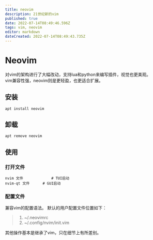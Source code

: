 ```yaml
---
title: neovim
description: 21世纪新的vim
published: true
date: 2022-07-14T08:49:46.596Z
tags: vim, neovim
editor: markdown
dateCreated: 2022-07-14T08:49:43.735Z
---
```


# Neovim
对vim的架构进行了大幅改动，支持lua和python来编写插件，视觉也更美观。
vim兼容性强，neovim则是更轻盈，也更适合扩展。

## 安装
``` shell
apt install neovim
```
## 卸载
``` shell
apt remove neovim
```

## 使用
### 打开文件
``` shell
nvim 文件				# TUI启动
nvim-qt 文件		# GUI启动
```

### 配置文件
兼容vim的配置语法。
默认的用户配置文件位置如下：
> 1. ~/.neovimrc
> 2. ~/.config/nvim/init.vim


其他操作基本是继承了vim，只在细节上有所差别。